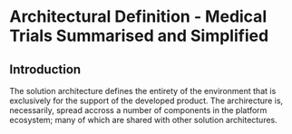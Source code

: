 # Architectural Definition - Medical Trials Summarised and Simplified

## Introduction

The solution architecture defines the entirety of the environment that is exclusively for the support of the developed product.  The archirecture is, necessarily, spread accross a number of components in the platform ecosystem; many of which are shared with other solution architectures.

